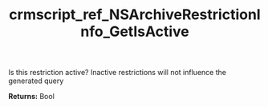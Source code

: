 ﻿---
title: crmscript_ref_NSArchiveRestrictionInfo_GetIsActive
description: Bool NSArchiveRestrictionInfo.GetIsActive()
intellisense: NSArchiveRestrictionInfo.GetIsActive
keywords: NSArchiveRestrictionInfo, GetIsActive
so.topic: reference
---

Is this restriction active?  Inactive restrictions will not influence the generated query

**Returns:** Bool



